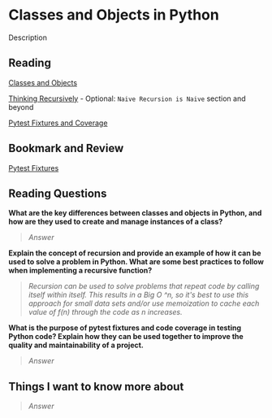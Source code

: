 # Classes and Objects in Python

Description

## Reading

[Classes and Objects](https://www.learnpython.org/en/Classes_and_Objects)

[Thinking Recursively](https://realpython.com/python-thinking-recursively/)
    - Optional: `Naive Recursion is Naive` section and beyond

[Pytest Fixtures and Coverage](https://www.linuxjournal.com/content/python-testing-pytest-fixtures-and-coverage)

## Bookmark and Review

[Pytest Fixtures](https://docs.pytest.org/en/latest/explanation/fixtures.html)

## Reading Questions

**What are the key differences between classes and objects in Python, and how are they used to create and manage instances of a class?**

>*Answer*

**Explain the concept of recursion and provide an example of how it can be used to solve a problem in Python. What are some best practices to follow when implementing a recursive function?**

>*Recursion can be used to solve problems that repeat code by calling itself within itself. This results in a Big O ^n, so it's best to use this approach for small data sets and/or use memoization to cache each value of f(n) through the code as n increases.*

**What is the purpose of pytest fixtures and code coverage in testing Python code? Explain how they can be used together to improve the quality and maintainability of a project.**

>*Answer*

## Things I want to know more about

>*Answer*
